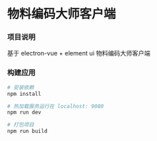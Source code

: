 # 物料编码大师客户端

### 项目说明

基于 electron-vue + element ui 物料编码大师客户端

### 构建应用

``` bash
# 安装依赖
npm install

# 热加载服务运行在 localhost: 9080
npm run dev

# 打包项目
npm run build
```

